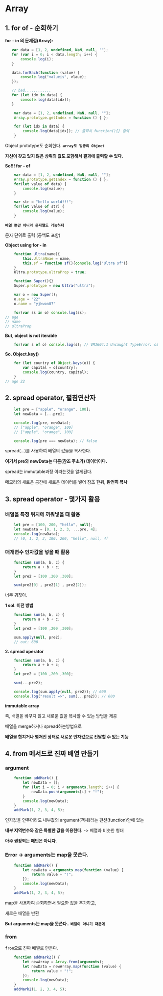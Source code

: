  # Array
 ## 1. for of - 순회하기
 
__for - in 의 문제점(Array):__

 ```javascript
    var data = [1, 2, undefined, NaN, null, ""];
    for (var i = 0; i < data.length; i++) {
        console.log(i);
    }

    data.forEach(function (value) {
        console.log("valueis", vlaue);
    });

    // bad............
    for (let idx in data) {
        console.log(data[idx]);
    }
```

```javascript
    var data = [1, 2, undefined, NaN, null, ""];
    Array.prototype.getIndex = function () { };

    for (let idx in data) {
        console.log(data[idx]); // 출력시 function(){} 출력
    }
```
Object prototype도 순회한다. __`array도 일종의 Object`__

__자신이 갖고 있지 않은 상위의 값도 포함해서 결과에 출력할 수 있다.__

__So!!! for - of__

```javascript
    var data = [1, 2, undefined, NaN, null, ""];
    Array.prototype.getIndex = function () { };
    for(let value of data) {
        console.log(value);
    }

    var str = "hello world!!!";
    for(let value of str) {
        console.log(value);
    }
```

__`배열 뿐만 아니라 문자열도 가능하다`__

문자 단위로 출력 (공백도 포함)

__Object using for - in__

```javascript
    function Ultra(name){
        this.UltraNmae = name, 
        this.sf = function sf(){console.log("Ultra sf")}
    }
    Ultra.prototype.ultraProp = true;

    function Super(){}
    Super.prototype = new Ultra("ultra");

    var o = new Super();
    o.age = "22"
    o.name = "yjkwon07"

    for(var ss in o) console.log(ss);
// age
// name
// ultraProp
```

__But, object is not iterable__

```javascript
    for(var s of o) console.log(s); // VM3604:1 Uncaught TypeError: os is not iterable
```

__So. Object.key()__

```javascript
    for (let country of Object.keys(o)) {
        var capital = o[country];
        console.log(country, capital);
    } 
// age 22
```

## 2. spread operator, 펼침연산자
```javascript
    let pre = ["apple", "orange", 100];
    let newData = [...pre];

    console.log(pre, newData);
    // ["apple", "orange", 100]
    // ["apple", "orange", 100]

    console.log(pre === newData); // false
```
spread(...)를 사용하여 배열의 값들을 복사한다.

__여기서 pre와 newData는 다른(참조 주소가) 데이터이다.__

spread는 immutable과정 이라는것을 알게된다.

메모리의 새로운 공간에 새로운 데이터를 넣어 참조 한뒤, __완전히 복사__

## 3. spread operator - 몇가지 활용
### 배열을 특정 위치에 끼워넣을 때 활용
```javascript
    let pre = [100, 200, "hello", null];
    let newData = [0, 1, 2, 3, ...pre, 4];
    console.log(newData);
    // [0, 1, 2, 3, 100, 200, "hello", null, 4]
```

### 매개변수 인자값을 넣을 때 활용
```javascript
    function sum(a, b, c) {
        return a + b + c;
    }
    let pre2 = [100 ,200 ,300];

    sum(pre2[0] , pre2[1] , pre2[2]);
```
너무 귀찮아.

__1 sol. 이전 방법__
```javascript
    function sum(a, b, c) {
        return a + b + c;
    }
    let pre2 = [100 ,200 ,300];

    sum.apply(null, pre2);
    // out: 600
```

__2. spread operator__
```javascript
    function sum(a, b, c) {
        return a + b + c;
    }
    let pre2 = [100 ,200 ,300];

    sum(...pre2);

    console.log(sum.apply(null, pre2)); // 600
    console.log("result =>", sum(...pre2)); // 600
```
__immutable array__

즉, 배열을 바꾸지 않고 새로운 값을 복사할 수 있는 방법을 제공

배열을 merge하거나 spread하는방법으로 

__배열을 합치거나 펼쳐진 상태로 새로운 인자값으로 전달할 수 있는 기능__

## 4. from 메서드로 진짜 배열 만들기
### argument
```javascript
    function addMark() {
        let newData = [];
        for (let i = 0; i < arguments.length; i++) {
            newData.push(arguments[i] + "!");
        }
        console.log(newData);
    }
    addMark(1, 2, 3, 4, 5);
```
인자값을 안주더라도 내부값의 argument(객체)라는 펀션(function)안에 있는

__내부 지역변수와 같은 특별한 값을 이용한다.__ -> 베열과 비슷한 형태

__아주 권장되는 패턴은 아니다.__

### Error -> arguments는 map을 못쓴다.
```javascript
    function addMark() {
        let newData = arguments.map(function (value) {
            return value + "!";
        });
        console.log(newData);
    }
    addMark(1, 2, 3, 4, 5);
```
map을 사용하여 순회하면서 필요한 값을 추가하고,

새로운 배열을 반환

__But arguments는 map을 못쓴다.. `배열이 아니기 때문에`__

### from
__`from`으로__ 진짜 배열로 만든다.
```javascript
    function addMark2() {
        let newArray = Array.from(arguments);
        let newData = newArray.map(function (value) {
            return value + "!";
        });
        console.log(newData);
    }
    addMark2(1, 2, 3, 4, 5);
```
